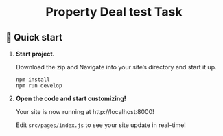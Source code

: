 <h1 align="center">
  Property Deal test Task
</h1>

## 🚀 Quick start


1.  **Start project.**

    Download the zip and Navigate into your site’s directory and start it up.

    ```shell
    npm install
    npm run develop
    ```

2.  **Open the code and start customizing!**

    Your site is now running at http://localhost:8000!

    Edit `src/pages/index.js` to see your site update in real-time!


